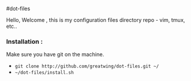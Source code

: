 #dot-files

Hello, Welcome , this is my configuration files directory repo - vim, tmux, etc..

### Installation :
Make sure you have git on the machine.
- `git clone http://github.com/greatwing/dot-files.git ~/`
- `~/dot-files/install.sh`
